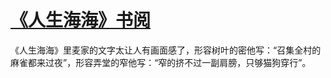 # [《人生海海》书阅](https://github.com/platojobs/agenda/issues/11)

《人生海海》里麦家的文字太让人有画面感了，形容树叶的密他写：“召集全村的麻雀都来过夜”，形容弄堂的窄他写：“窄的挤不过一副肩膀，只够猫狗穿行”。